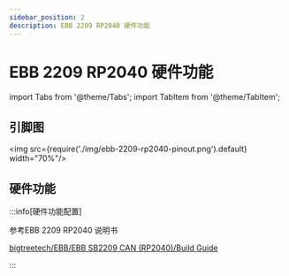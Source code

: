 ```yaml
---
sidebar_position: 2
description: EBB 2209 RP2040 硬件功能
---
```


# EBB 2209 RP2040 硬件功能

<!-- import lib start -->

import Tabs from '@theme/Tabs';
import TabItem from '@theme/TabItem';

<!-- import lib end -->

## 引脚图

<img src={require('./img/ebb-2209-rp2040-pinout.png').default} width="70%"/>

## 硬件功能

:::info[硬件功能配置]

参考EBB 2209 RP2040 说明书 

[bigtreetech/EBB/EBB SB2209 CAN (RP2040)/Build Guide](https://github.com/bigtreetech/EBB/tree/master/EBB%20SB2209%20CAN%20(RP2040)/Build%20Guide)

:::
